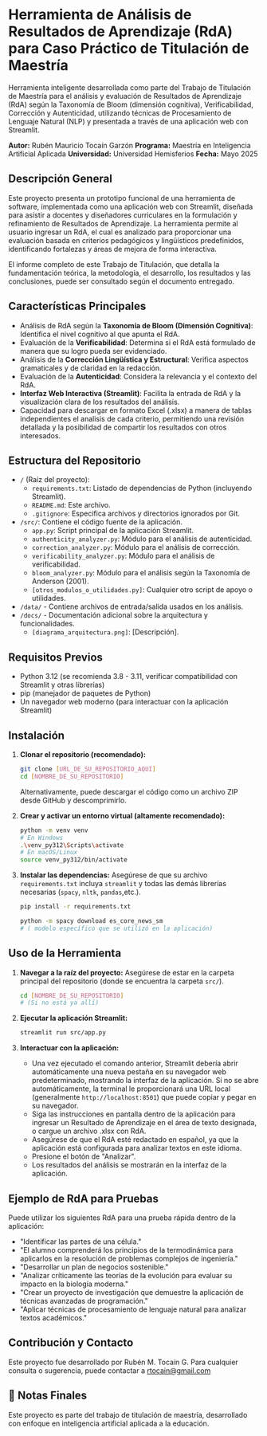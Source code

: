 # Herramienta de Análisis de Resultados de Aprendizaje (RdA) para Caso Práctico de Titulación de Maestría

Herramienta inteligente desarrollada como parte del Trabajo de Titulación de Maestría
para el análisis y evaluación de Resultados de Aprendizaje (RdA) 
según la Taxonomía de Bloom (dimensión cognitiva), Verificabilidad, Corrección y Autenticidad, 
utilizando técnicas de Procesamiento de Lenguaje Natural (NLP) y presentada a través 
de una aplicación web con Streamlit.

**Autor:** Rubén Mauricio Tocaín Garzón
**Programa:** Maestría en Inteligencia Artificial Aplicada
**Universidad:** Universidad Hemisferios
**Fecha:** Mayo 2025

## Descripción General

Este proyecto presenta un prototipo funcional de una herramienta de software, implementada como 
una aplicación web con Streamlit, diseñada para asistir a docentes y diseñadores curriculares en 
la formulación y refinamiento de Resultados de Aprendizaje.
La herramienta permite al usuario ingresar un RdA, el cual es analizado para proporcionar una evaluación
basada en criterios pedagógicos y lingüísticos predefinidos, identificando fortalezas y áreas de mejora 
de forma interactiva.

El informe completo de este Trabajo de Titulación, que detalla la fundamentación teórica, la metodología,
el desarrollo, los resultados y las conclusiones, puede ser consultado según el documento entregado.

## Características Principales

*   Análisis de RdA según la **Taxonomía de Bloom (Dimensión Cognitiva)**: Identifica el nivel cognitivo al que apunta el RdA.
*   Evaluación de la **Verificabilidad**: Determina si el RdA está formulado de manera que su logro pueda ser evidenciado.
*   Análisis de la **Corrección Lingüística y Estructural**: Verifica aspectos gramaticales y de claridad en la redacción.
*   Evaluación de la **Autenticidad**: Considera la relevancia y el contexto del RdA.
*   **Interfaz Web Interactiva (Streamlit)**: Facilita la entrada de RdA y la visualización clara de los resultados del análisis.
*   Capacidad para descargar en formato Excel (.xlsx) a manera de tablas independientes el analisis de cada criterio, 
    permitiendo una revisión detallada y la posibilidad de compartir los resultados con otros interesados.
## Estructura del Repositorio

*   `/` (Raíz del proyecto):
    *   `requirements.txt`: Listado de dependencias de Python (incluyendo Streamlit).
    *   `README.md`: Este archivo.
    *   `.gitignore`: Especifica archivos y directorios ignorados por Git.
*   `/src/`: Contiene el código fuente de la aplicación.
    *   `app.py`: Script principal de la aplicación Streamlit.
    *   `authenticity_analyzer.py`: Módulo para el análisis de autenticidad.
    *   `correction_analyzer.py`: Módulo para el análisis de corrección.
    *   `verificability_analyzer.py`: Módulo para el análisis de verificabilidad.
    *   `bloom_analyzer.py`: Módulo para el análisis según la Taxonomía de Anderson (2001).
    *   `[otros_modulos_o_utilidades.py]`: Cualquier otro script de apoyo o utilidades.
*   `/data/` - Contiene archivos de entrada/salida usados en los análisis.  
*   `/docs/` - Documentación adicional sobre la arquitectura y funcionalidades.
    *   `[diagrama_arquitectura.png]`: [Descripción].

## Requisitos Previos

*   Python 3.12 (se recomienda 3.8 - 3.11, verificar compatibilidad con Streamlit y otras librerías)
*   pip (manejador de paquetes de Python)
*   Un navegador web moderno (para interactuar con la aplicación Streamlit)

## Instalación

1.  **Clonar el repositorio (recomendado):**
    ```bash
    git clone [URL_DE_SU_REPOSITORIO_AQUI]
    cd [NOMBRE_DE_SU_REPOSITORIO]
    ```
    Alternativamente, puede descargar el código como un archivo ZIP desde GitHub y descomprimirlo.

2.  **Crear y activar un entorno virtual (altamente recomendado):**
    ```bash
    python -m venv venv
    # En Windows
    .\venv_py312\Scripts\activate
    # En macOS/Linux
    source venv_py312/bin/activate
    ```

3.  **Instalar las dependencias:**
    Asegúrese de que su archivo `requirements.txt` incluya `streamlit` y todas las demás librerías necesarias (`spacy`, `nltk`, `pandas`,etc.).
    ```bash
    pip install -r requirements.txt
    ```
   
    ```bash
    python -m spacy download es_core_news_sm 
    # ( modelo específico que se utilizó en la aplicación)
    ```

## Uso de la Herramienta

1.  **Navegar a la raíz del proyecto:**
    Asegúrese de estar en la carpeta principal del repositorio (donde se encuentra la carpeta `src/`).
    ```bash
    cd [NOMBRE_DE_SU_REPOSITORIO] 
    # (Si no está ya allí)
    ```

2.  **Ejecutar la aplicación Streamlit:**
    ```bash
    streamlit run src/app.py
    ```

3.  **Interactuar con la aplicación:**
    *   Una vez ejecutado el comando anterior, Streamlit debería abrir automáticamente
     una nueva pestaña en su navegador web predeterminado, mostrando la interfaz de la aplicación. 
     Si no se abre automáticamente, la terminal le proporcionará una URL local (generalmente `http://localhost:8501`) 
     que puede copiar y pegar en su navegador.
    *   Siga las instrucciones en pantalla dentro de la aplicación para ingresar un 
    Resultado de Aprendizaje en el área de texto designada, o cargue un archivo .xlsx con RdA.
    *   Asegúrese de que el RdA esté redactado en español, ya que la aplicación está configurada para analizar textos en este idioma.
    *   Presione el botón de "Analizar".
    *   Los resultados del análisis se mostrarán en la interfaz de la aplicación.

## Ejemplo de RdA para Pruebas

Puede utilizar los siguientes RdA para una prueba rápida dentro de la aplicación:
*   "Identificar las partes de una célula."
*   "El alumno comprenderá los principios de la termodinámica para aplicarlos en la resolución de problemas complejos de ingeniería."
*   "Desarrollar un plan de negocios sostenible."
*   "Analizar críticamente las teorías de la evolución para evaluar su impacto en la biología moderna."
*   "Crear un proyecto de investigación que demuestre la aplicación de técnicas avanzadas de programación."
*   "Aplicar técnicas de procesamiento de lenguaje natural para analizar textos académicos."

## Contribución y Contacto

Este proyecto fue desarrollado por Rubén M. Tocaín G. 
Para cualquier consulta o sugerencia, puede contactar a rtocain@gmail.com
## 📢 Notas Finales
Este proyecto es parte del trabajo de titulación de maestría, desarrollado con enfoque en inteligencia artificial aplicada a la educación. 